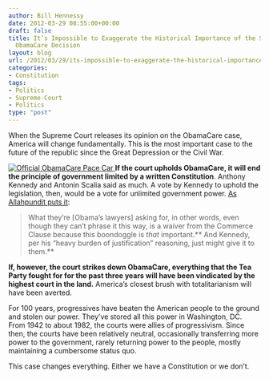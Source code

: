 ```yaml
---
author: Bill Hennessy
date: 2012-03-29 08:55:00+00:00
draft: false
title: It’s Impossible to Exaggerate the Historical Importance of the Supreme Court’s
  ObamaCare Decision
layout: blog
url: /2012/03/29/its-impossible-to-exaggerate-the-historical-importance-of-the-supreme-courts-obamacare-decision/
categories:
- Constitution
tags:
- Politics
- Supreme-Court
- Politics
type: "post"
---
```


When the Supreme Court releases its opinion on the ObamaCare case, America will change fundamentally. This is the most important case to the future of the republic since the Great Depression or the Civil War.

 

[![Official ObamaCare Pace Car](https://ludicrite.files.wordpress.com/2012/04/obamacare-pace-car_thumb.jpg)
](https://ludicrite.files.wordpress.com/2012/04/obamacare-pace-car.jpg) **If the court upholds ObamaCare, it will end the principle of government limited by a written Constitution**. Anthony Kennedy and Antonin Scalia said as much. A vote by Kennedy to uphold the legislation, then, would be a vote for unlimited government power. [As Allahpundit puts it](https://hotair.com/archives/2012/03/28/paul-clement-whats-at-stake-here-is-the-basic-nature-of-our-government/):

 

>   
> 
> What they’re [Obama’s lawyers] asking for, in other words, even though they can’t phrase it this way, is a waiver from the Commerce Clause because this boondoggle is _that_ important.** And Kennedy, per his “heavy burden of justification” reasoning, just might give it to them.**
> 
> 

 

**If, however, the court strikes down ObamaCare, everything that the Tea Party fought for for the past three years will have been vindicated by the highest court in the land.** America’s closest brush with totalitarianism will have been averted. 

 

For 100 years, progressives have beaten the American people to the ground and stolen our power. They’ve stored all this power in Washington, DC. From 1942 to about 1982, the courts were allies of progressivism. Since then, the courts have been relatively neutral, occasionally transferring more power to the government, rarely returning power to the people, mostly maintaining a cumbersome status quo.

 

This case changes everything. Either we have a Constitution or we don’t. 

